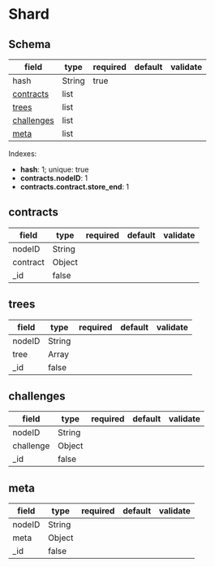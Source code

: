 # Shard

## Schema

| field                     | type   | required | default | validate |
| ------------------------- | ------ | -------- | ------- | -------- |
| hash                      | String | true     |         |          |
| [contracts](#contracts)   | list   |          |         |          |
| [trees](#trees)           | list   |          |         |          |
| [challenges](#challenges) | list   |          |         |          |
| [meta](#meta)             | list   |          |         |          |

Indexes:

* **hash**: 1; unique: true
* **contracts.nodeID**: 1
* **contracts.contract.store_end**: 1

## contracts

| field    | type   | required | default | validate |
| -------- | ------ | -------- | ------- | -------- |
| nodeID   | String |          |         |          |
| contract | Object |          |         |          |
| _id      | false  |          |         |          |

## trees

| field  | type   | required | default | validate |
| ------ | ------ | -------- | ------- | -------- |
| nodeID | String |          |         |          |
| tree   | Array  |          |         |          |
| _id    | false  |          |         |          |

## challenges

| field     | type   | required | default | validate |
| --------- | ------ | -------- | ------- | -------- |
| nodeID    | String |          |         |          |
| challenge | Object |          |         |          |
| _id       | false  |          |         |          |

## meta

| field  | type   | required | default | validate |
| ------ | ------ | -------- | ------- | -------- |
| nodeID | String |          |         |          |
| meta   | Object |          |         |          |
| _id    | false  |          |         |          |
